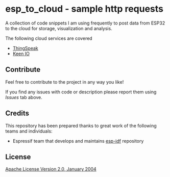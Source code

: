 # esp_to_cloud - sample http requests

A collection of code snippets I am using frequently to post data from ESP32 to the cloud for storage, visualization and analysis.

The following cloud services are covered

* [ThingSpeak](https://thingspeak.com/)
* [Keen IO](https://keen.io)


## Contribute

Feel free to contribute to the project in any way you like!

If you find any issues with code or description please report them using *Issues* tab above.


## Credits

This repository has been prepared thanks to great work of the following teams and individuals:

* Espressif team that develops and maintains [esp-idf](https://github.com/espressif/esp-idf)  repository


## License

[Apache License Version 2.0, January 2004](LICENSE)